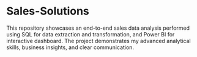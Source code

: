 # Sales-Solutions
This repository showcases an end-to-end sales data analysis performed using SQL for data extraction and transformation, and Power BI for interactive dashboard. The project demonstrates my advanced analytical skills, business insights, and clear communication.
